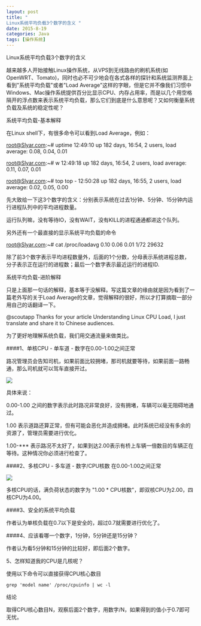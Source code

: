```yaml
---
layout: post
title: " 
Linux系统平均负载3个数字的含义 "
date: 2015-8-19
categories: Java
tags: [操作系统]
---
```


Linux系统平均负载3个数字的含义

<!-- more -->

越来越多人开始接触Linux操作系统，从VPS到无线路由的刷机系统(如OpenWRT、Tomato)，同时也必不可少地会在各式各样的探针和系统监测界面上看到"系统平均负载"或者"Load Average"这样的字眼，但是它并不像我们习惯中Windows、Mac操作系统提供百分比显示CPU、内存占用率，而是以几个用空格隔开的浮点数来表示系统平均负载，那么它们到底是什么意思呢？又如何衡量系统负载及系统的稳定性呢？

系统平均负载-基本解释

在Linux shell下，有很多命令可以看到Load Average，例如：

root@Slyar.com:~# uptime
12:49:10 up 182 days, 16:54, 2 users, load average: 0.08, 0.04, 0.01

root@Slyar.com:~# w
12:49:18 up 182 days, 16:54, 2 users, load average: 0.11, 0.07, 0.01

root@Slyar.com:~# top
top - 12:50:28 up 182 days, 16:55, 2 users, load average: 0.02, 0.05, 0.00

先大致给一下这3个数字的含义：分别表示系统在过去1分钟、5分钟、15分钟内运行进程队列中的平均进程数量。

运行队列嘛，没有等待IO，没有WAIT，没有KILL的进程通通都进这个队列。

另外还有一个最直接的显示系统平均负载的命令

root@Slyar.com:~# cat /proc/loadavg
0.10 0.06 0.01 1/72 29632

除了前3个数字表示平均进程数量外，后面的1个分数，分母表示系统进程总数，分子表示正在运行的进程数；最后一个数字表示最近运行的进程ID.

系统平均负载-进阶解释

只是上面那一句话的解释，基本等于没解释。写这篇文章的缘由就是因为看到了一篇老外写的关于Load Average的文章，觉得解释的很好，所以才打算摘取一部分用自己的话翻译一下。

@scoutapp Thanks for your article Understanding Linux CPU Load, I just translate and share it to Chinese audiences.

为了更好地理解系统负载，我们用交通流量来做类比。

####1、单核CPU - 单车道 - 数字在0.00-1.00之间正常

路况管理员会告知司机，如果前面比较拥堵，那司机就要等待，如果前面一路畅通，那么司机就可以驾车直接开过。

![](http://img-storage.qiniudn.com/15-8-19/56168981.jpg)

具体来说：

0.00-1.00 之间的数字表示此时路况非常良好，没有拥堵，车辆可以毫无阻碍地通过。

1.00 表示道路还算正常，但有可能会恶化并造成拥堵。此时系统已经没有多余的资源了，管理员需要进行优化。

1.00-*** 表示路况不太好了，如果到达2.00表示有桥上车辆一倍数目的车辆正在等待。这种情况你必须进行检查了。

####2、多核CPU - 多车道 - 数字/CPU核数 在0.00-1.00之间正常

![](http://img-storage.qiniudn.com/15-8-19/82027036.jpg)

多核CPU的话，满负荷状态的数字为 "1.00 * CPU核数"，即双核CPU为2.00，四核CPU为4.00。

####3、安全的系统平均负载

作者认为单核负载在0.7以下是安全的，超过0.7就需要进行优化了。

####4、应该看哪一个数字，1分钟，5分钟还是15分钟？

作者认为看5分钟和15分钟的比较好，即后面2个数字。

5、怎样知道我的CPU是几核呢？

使用以下命令可以直接获得CPU核心数目

    grep 'model name' /proc/cpuinfo | wc -l

结论

取得CPU核心数目N，观察后面2个数字，用数字/N，如果得到的值小于0.7即可无忧。